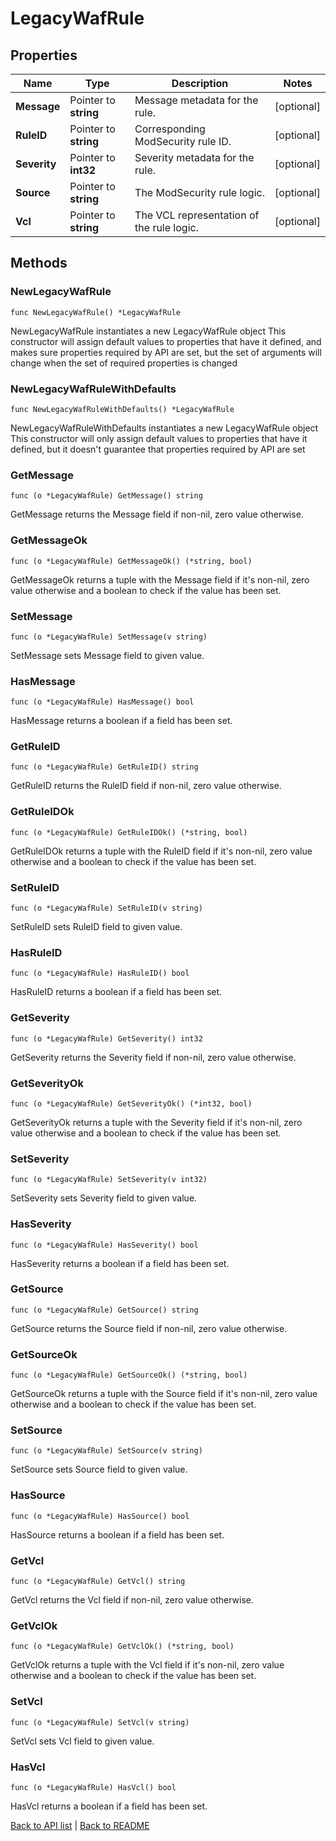 # LegacyWafRule

## Properties

Name | Type | Description | Notes
------------ | ------------- | ------------- | -------------
**Message** | Pointer to **string** | Message metadata for the rule. | [optional] 
**RuleID** | Pointer to **string** | Corresponding ModSecurity rule ID. | [optional] 
**Severity** | Pointer to **int32** | Severity metadata for the rule. | [optional] 
**Source** | Pointer to **string** | The ModSecurity rule logic. | [optional] 
**Vcl** | Pointer to **string** | The VCL representation of the rule logic. | [optional] 

## Methods

### NewLegacyWafRule

`func NewLegacyWafRule() *LegacyWafRule`

NewLegacyWafRule instantiates a new LegacyWafRule object
This constructor will assign default values to properties that have it defined,
and makes sure properties required by API are set, but the set of arguments
will change when the set of required properties is changed

### NewLegacyWafRuleWithDefaults

`func NewLegacyWafRuleWithDefaults() *LegacyWafRule`

NewLegacyWafRuleWithDefaults instantiates a new LegacyWafRule object
This constructor will only assign default values to properties that have it defined,
but it doesn't guarantee that properties required by API are set

### GetMessage

`func (o *LegacyWafRule) GetMessage() string`

GetMessage returns the Message field if non-nil, zero value otherwise.

### GetMessageOk

`func (o *LegacyWafRule) GetMessageOk() (*string, bool)`

GetMessageOk returns a tuple with the Message field if it's non-nil, zero value otherwise
and a boolean to check if the value has been set.

### SetMessage

`func (o *LegacyWafRule) SetMessage(v string)`

SetMessage sets Message field to given value.

### HasMessage

`func (o *LegacyWafRule) HasMessage() bool`

HasMessage returns a boolean if a field has been set.

### GetRuleID

`func (o *LegacyWafRule) GetRuleID() string`

GetRuleID returns the RuleID field if non-nil, zero value otherwise.

### GetRuleIDOk

`func (o *LegacyWafRule) GetRuleIDOk() (*string, bool)`

GetRuleIDOk returns a tuple with the RuleID field if it's non-nil, zero value otherwise
and a boolean to check if the value has been set.

### SetRuleID

`func (o *LegacyWafRule) SetRuleID(v string)`

SetRuleID sets RuleID field to given value.

### HasRuleID

`func (o *LegacyWafRule) HasRuleID() bool`

HasRuleID returns a boolean if a field has been set.

### GetSeverity

`func (o *LegacyWafRule) GetSeverity() int32`

GetSeverity returns the Severity field if non-nil, zero value otherwise.

### GetSeverityOk

`func (o *LegacyWafRule) GetSeverityOk() (*int32, bool)`

GetSeverityOk returns a tuple with the Severity field if it's non-nil, zero value otherwise
and a boolean to check if the value has been set.

### SetSeverity

`func (o *LegacyWafRule) SetSeverity(v int32)`

SetSeverity sets Severity field to given value.

### HasSeverity

`func (o *LegacyWafRule) HasSeverity() bool`

HasSeverity returns a boolean if a field has been set.

### GetSource

`func (o *LegacyWafRule) GetSource() string`

GetSource returns the Source field if non-nil, zero value otherwise.

### GetSourceOk

`func (o *LegacyWafRule) GetSourceOk() (*string, bool)`

GetSourceOk returns a tuple with the Source field if it's non-nil, zero value otherwise
and a boolean to check if the value has been set.

### SetSource

`func (o *LegacyWafRule) SetSource(v string)`

SetSource sets Source field to given value.

### HasSource

`func (o *LegacyWafRule) HasSource() bool`

HasSource returns a boolean if a field has been set.

### GetVcl

`func (o *LegacyWafRule) GetVcl() string`

GetVcl returns the Vcl field if non-nil, zero value otherwise.

### GetVclOk

`func (o *LegacyWafRule) GetVclOk() (*string, bool)`

GetVclOk returns a tuple with the Vcl field if it's non-nil, zero value otherwise
and a boolean to check if the value has been set.

### SetVcl

`func (o *LegacyWafRule) SetVcl(v string)`

SetVcl sets Vcl field to given value.

### HasVcl

`func (o *LegacyWafRule) HasVcl() bool`

HasVcl returns a boolean if a field has been set.


[Back to API list](../README.md#documentation-for-api-endpoints) | [Back to README](../README.md)
